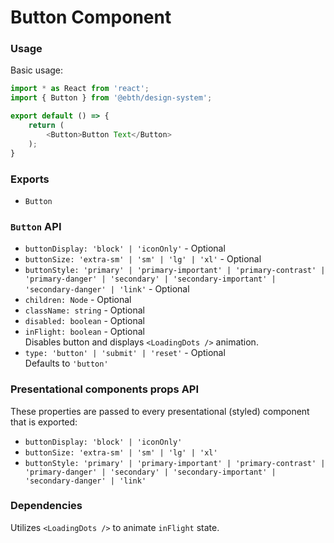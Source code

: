 # Button Component

### Usage

Basic usage:

```javascript
import * as React from 'react';
import { Button } from '@ebth/design-system';

export default () => {
    return (
        <Button>Button Text</Button>
    );
}
```

### Exports

* `Button`

### `Button` API

* `buttonDisplay: 'block' | 'iconOnly'` - Optional
* `buttonSize: 'extra-sm' | 'sm' | 'lg' | 'xl'` - Optional
* `buttonStyle: 'primary' | 'primary-important' | 'primary-contrast' | 'primary-danger' | 'secondary' | 'secondary-important' | 'secondary-danger' | 'link'` - Optional
* `children: Node` - Optional
* `className: string` - Optional
* `disabled: boolean` - Optional
* `inFlight: boolean` - Optional
    <br/>Disables button and displays `<LoadingDots />` animation.
* `type: 'button' | 'submit' | 'reset'` - Optional
    <br/>Defaults to `'button'`


### Presentational components props API

These properties are passed to every presentational (styled) component that is exported:

* `buttonDisplay: 'block' | 'iconOnly'`
* `buttonSize: 'extra-sm' | 'sm' | 'lg' | 'xl'`
* `buttonStyle: 'primary' | 'primary-important' | 'primary-contrast' | 'primary-danger' | 'secondary' | 'secondary-important' | 'secondary-danger' | 'link'`

### Dependencies

Utilizes `<LoadingDots />` to animate `inFlight` state.
